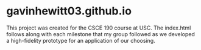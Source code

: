# gavinhewitt03.github.io

This project was created for the CSCE 190 course at USC. The index.html follows along with each milestone that my group followed as we developed a high-fidelity prototype for an application of our choosing.
